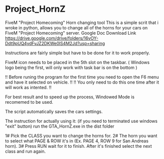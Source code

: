 # Project_HornZ
FiveM "Project Homecoming" Horn changing tool
This is a simple scrit that i wroke in python, allows you to change all of the horns for your cars on FiveM "Project Homecoming" server.
Google Doc Download Link https://drive.google.com/drive/folders/16vOY-Ddt9pUQ4ydFvJZ2DKWe0lS4M2Jd?usp=sharing


Instructions are fairly simple but have to be done for it to work properly.

FiveM icon needs to be placed in the 5th slot on the taskbar.  ( Windows logo being the first, will only work with task bar is on the bottom ) 

!! Before runing the program for the first time you need to open the F6 menu and have it selected on vehicle. !!
!! You only need to do this one time after it will work as intented. !!

For best result and to speed up the process, Windowed Mode is recomemed to be used.

The script automatically saves the cars settings.

The instruction for actually using it: (if you need to terminated use windows "exit" button)
run the GTA_HornZ.exe in the dist folder

1# Pick the CLASS you want to change the horns for.
2# The horn you want to select what PAGE & ROW it's in (Ex. PAGE 4, ROW 9 for San Andreas horn).
3# Press RUN wait for it to finish. After it's finished select the next class and run again. 




